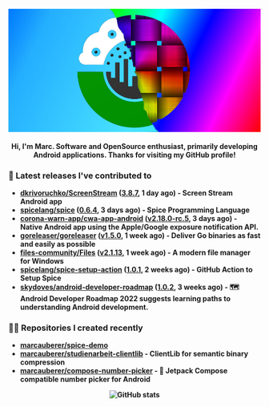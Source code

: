 <p align="center">
	<img src="https://raw.githubusercontent.com/marcauberer/marcauberer/master/images/frontpage-image.jpg">
	<br><br>
	<b>Hi, I'm Marc. Software and OpenSource enthusiast, primarily developing Android applications. Thanks for visiting my GitHub profile!
</p>

### 🚀 Latest releases I've contributed to


- [dkrivoruchko/ScreenStream](https://github.com/dkrivoruchko/ScreenStream) ([3.8.7](https://github.com/dkrivoruchko/ScreenStream/releases/tag/3.8.7), 1 day ago) - Screen Stream Android app
- [spicelang/spice](https://github.com/spicelang/spice) ([0.6.4](https://github.com/spicelang/spice/releases/tag/0.6.4), 3 days ago) - Spice Programming Language
- [corona-warn-app/cwa-app-android](https://github.com/corona-warn-app/cwa-app-android) ([v2.18.0-rc.5](https://github.com/corona-warn-app/cwa-app-android/releases/tag/v2.18.0-rc.5), 3 days ago) - Native Android app using the Apple/Google exposure notification API.
- [goreleaser/goreleaser](https://github.com/goreleaser/goreleaser) ([v1.5.0](https://github.com/goreleaser/goreleaser/releases/tag/v1.5.0), 1 week ago) - Deliver Go binaries as fast and easily as possible
- [files-community/Files](https://github.com/files-community/Files) ([v2.1.13](https://github.com/files-community/Files/releases/tag/v2.1.13), 1 week ago) - A modern file manager for Windows
- [spicelang/spice-setup-action](https://github.com/spicelang/spice-setup-action) ([1.0.1](https://github.com/spicelang/spice-setup-action/releases/tag/1.0.1), 2 weeks ago) - GitHub Action to Setup Spice 
- [skydoves/android-developer-roadmap](https://github.com/skydoves/android-developer-roadmap) ([1.0.2](https://github.com/skydoves/android-developer-roadmap/releases/tag/1.0.2), 3 weeks ago) - 🗺 Android Developer Roadmap 2022 suggests learning paths to understanding Android development.

### 👨‍💻 Repositories I created recently
- [marcauberer/spice-demo](https://github.com/marcauberer/spice-demo)
- [marcauberer/studienarbeit-clientlib](https://github.com/marcauberer/studienarbeit-clientlib) - ClientLib for semantic binary compression
- [marcauberer/compose-number-picker](https://github.com/marcauberer/compose-number-picker) - 🔢 Jetpack Compose compatible number picker for Android

<p align="center">
	<img src="https://github-readme-stats.vercel.app/api?username=marcauberer&show_icons=true&theme=dark" alt="GitHub stats">
</p>
